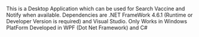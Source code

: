 This is a Desktop Application which can be used for Search Vaccine and Notify when available.
Dependencies are .NET FrameWork 4.6.1 (Runtime or Developer Version is required) and Visual Studio.
Only Works in Windows PlatForm
Developed in WPF (Dot Net Framework) and C# 
